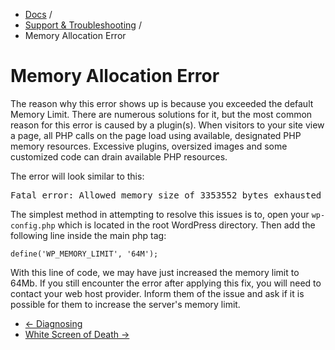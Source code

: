<div class="row-fluid">
	<div class="span12">
		<ul class="breadcrumb">
  			<li><a href="http://docs.pagelines.com/">Docs</a> <span class="divider">/</span></li>
  			<li><a href="http://docs.pagelines.com/support-troubleshooting">Support & Troubleshooting</a> <span class="divider">/</span></li>
  			<li class="active">Memory Allocation Error</li>
		</ul>
	</div>
</div>

# Memory Allocation Error #

The reason why this error shows up is because you exceeded the default Memory Limit. There are numerous solutions for it, but the most common reason for this error is caused by a plugin(s).  When visitors to your site view a page, all PHP calls on the page load using available, designated PHP memory resources.  Excessive plugins, oversized images and some customized code can drain available PHP resources.

The error will look similar to this:

<pre>
Fatal error: Allowed memory size of 3353552 bytes exhausted (tried to allocate 2348957 bytes) in /home/username/public_html/wp-includes/plugin.php on line X
</pre>

The simplest method in attempting to resolve this issues is to, open your `wp-config.php` which is located in the root WordPress directory. Then add the following line inside the main php tag:

~~~ .php
define('WP_MEMORY_LIMIT', '64M');
~~~

With this line of code, we may have just increased the memory limit to 64Mb. If you still encounter the error after applying this fix, you will need to contact your web host provider. Inform them of the issue and ask if it is possible for them to increase the server's memory limit.

<div class="row-fluid">
	<div class="span12">
		<ul class="pager">
			<li class="pull-left"><a href="http://docs.pagelines.com/support-troubleshooting/dianosing">&larr; Diagnosing</a></li>
  			<li class="pull-right"><a href="http://docs.pagelines.com/support-troubleshooting/white-screen-of-death">White Screen of Death &rarr;</a></li>
		</ul>
	</div>
</div>